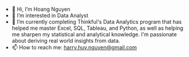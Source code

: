 - 👋 Hi, I’m Hoang Nguyen
- 👀 I’m interested in Data Analyst
- 🌱 I’m currently completing Thinkful's Data Analytics program that has helped me master Excel, SQL, Tableau, and Python, as well as helping me sharpen my statistical and analytical knowledge. I'm passionate about deriving real world insights from data.
- 📫 How to reach me: harry.huy.nguyen@gmail.com

<!---
hn0629/hn0629 is a ✨ special ✨ repository because its `README.md` (this file) appears on your GitHub profile.
You can click the Preview link to take a look at your changes.
--->
